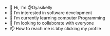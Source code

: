 - 👋 Hi, I’m @Oyasikelly
- 👀 I’m interested in software development
- 🌱 I’m currently learning computer Programming
- 💞️ I’m looking to collaborate with everyone 
- 📫 How to reach me is bby clicking my profile

<!---
Oyasikelly/Oyasikelly is a ✨ special ✨ repository because its `README.md` (this file) appears on your GitHub profile.
You can click the Preview link to take a look at your changes.
--->
